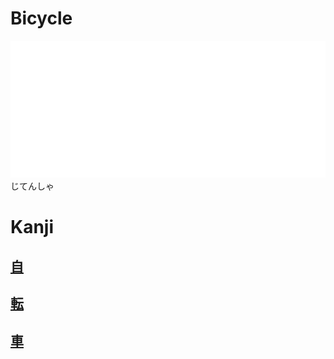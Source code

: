 # Bicycle

![jitensha](Vocabulary/pitch-accents/jitensha.png)
じてんしゃ

# Kanji
## [自](Kanji/kanji-dict/自.md)
## [転](Kanji/kanji-dict/転.md)
## [車](Vocabulary/車.md)